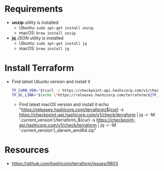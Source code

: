 # Requirements
  * **unzip** utility is installed
      * Ubuntu: `sudo apt-get install unzip`
      * macOS: `brew install unzip`
  * **jq** JSON utility is installed
      * Ubuntu: `sudo apt-get install jq`
      * macOS: `brew install jq`

# Install Terraform
  * Find latest Ubuntu version and install it
    ```bash
    TF_CURR_VER="$(curl -s https://checkpoint-api.hashicorp.com/v1/check/terraform | jq -r -M '.current_version')"
    TF_DL_LINK="$(echo \"https://releases.hashicorp.com/terraform/${TF_CURR_VER}/terraform_${TF_CURR_VER}_linux_amd64.zip\")"
    ```
    * Find latest macOS version and install it
echo "https://releases.hashicorp.com/terraform/$(curl -s https://checkpoint-api.hashicorp.com/v1/check/terraform | jq -r -M '.current_version')/terraform_$(curl -s https://checkpoint-api.hashicorp.com/v1/check/terraform | jq -r -M '.current_version')_darwin_amd64.zip"


# Resources
  * https://github.com/hashicorp/terraform/issues/9803

